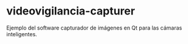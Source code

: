 videovigilancia-capturer
========================

Ejemplo del software capturador de imágenes en Qt para las cámaras inteligentes.